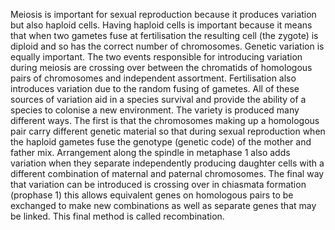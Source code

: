 Meiosis is important for sexual reproduction because it produces variation but also haploid cells. Having 
haploid cells is important because it means that when two gametes fuse at fertilisation the resulting cell (the zygote) is diploid and so has the correct number of chromosomes. Genetic variation is equally important. The two events responsible for introducing variation during meiosis are crossing over between the chromatids of homologous pairs of chromosomes and independent assortment.
Fertilisation also introduces variation due to the random fusing of gametes. All of these sources of 
variation aid in a species survival and provide the ability of a species to colonise a new environment.
The variety is produced many different ways. The first is that the chromosomes making up a homologous pair carry different genetic material so that during sexual reproduction when the haploid gametes fuse the genotype (genetic code) of the mother and father mix. Arrangement along the spindle in metaphase 1 also adds variation when they separate independently producing daughter cells with a different combination of maternal and paternal chromosomes.
The final way that variation can be introduced is crossing over in chiasmata formation (prophase 1) this allows equivalent genes on homologous pairs to be exchanged to make new combinations as well as separate genes that may be linked. This final method is called recombination.
